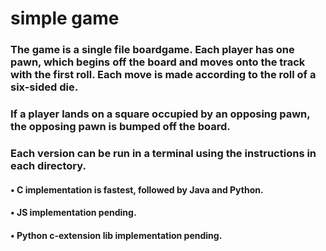 # simple game 
### The game is a single file boardgame.  Each player has one pawn, which begins off the board and moves onto the track with the first roll.  Each move is made according to the roll of a six-sided die.  
### If a player lands on a square occupied by an opposing pawn, the opposing pawn is bumped off the board.
### Each version can be run in a terminal using the instructions in each directory. 

#### • C implementation is fastest, followed by Java and Python.  
#### • JS implementation pending.
#### • Python c-extension lib implementation pending.
